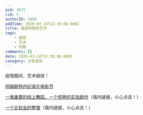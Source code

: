 ```yaml
---
aid: 3672
cid: 5
authorID: 3496
addTime: 2020-03-24T22:30:00.000Z
title: 瘟疫时期的艺术
tags:
    - 瘟疫
    - 艺术
    - 时期
comments: []
date: 2020-03-24T22:30:00.000Z
category: 分享发现
---
```


疫情期间，艺术继续！

[阿姆斯特丹纪录片电影节](https://www.idfa.nl/en/collection/documentaries?filters%5BtvPrice%5D=Free&page=1)

[一堆重要的线上舞蹈，一个惊艳的实验剧作](https://mp.weixin.qq.com/s/YjJaPJOoaLGfZc5KkyDpqw)（墙内链接，小心点击！）

[一个比较全的整理](https://shimo.im/docs/YxRtdcGd6QKJpdd3/read)（墙内链接，小心点击！）
